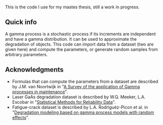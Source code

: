 This is the code I use for my mastes thesis, still a work in progress.

## Quick info
A gamma process is a stochastic process if its increments are independent and have a gamma distribution. It can be used to approximate the degradation of objects. This code can import data from a dataset (two are given here) and compute the parameters, or generate random samples from arbitrary parameters.

## Acknowledgments
- Formulas that can compute the parameters from a dataset are described by J.M. van Noortwijk in "[A Survey of the application of Gamma processes in maintenance](https://www.researchgate.net/publication/222140978_A_Survey_of_the_application_of_Gamma_processes_in_maintenance)".
- Laser GaAs degradation dataset is described by W.Q. Meeker, L.A. Escobar in "[Statistical Methods for Reliability Data](https://www.researchgate.net/publication/261741677_Statistical_Methods_for_Reliability_Data_by_William_Q_Meeker_Luis_A_Escobar)".
- Fatigue-crack dataset is described by L.A. Rodriguéz-Picon et al. in "[Degradation modeling based on gamma process models with random effects](https://www.researchgate.net/publication/316808032_Degradation_modeling_based_on_gamma_process_models_with_random_effects)".
